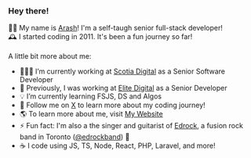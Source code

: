 ### Hey there!

👋🏻 My name is [Arash](https://arashemadi.com)! I'm a self-taugh senior full-stack developer! 
<br />
🕰 I started coding in 2011. It's been a fun journey so far!
<br /><br />
A little bit more about me:
- 👨🏻‍💻 I’m currently working at [Scotia Digital](https://www.scotiabank.com/careers/en/careers/technology.html) as a Senior Software Developer
- 👾 Previously, I was working at [Elite Digital](https://elitedigitalagency.com) as a Senior Developer
- 💡 I’m currently learning FSJS, DS and Algos
- 🔗 Follow me on [X](https://x.com/araschem) to learn more about my coding journey!
- 🌎 To learn more about me, visit [My Website](https://arashemadi.com)
- ⚡️ Fun fact: I'm also a the singer and guitarist of [Edrock](https://edrockband.com), a fusion rock band in Toronto ([@edrockband](https://instagram.com/edrockband)) 🎸
- ☕️ I code using JS, TS, Node, React, PHP, Laravel, and more!
